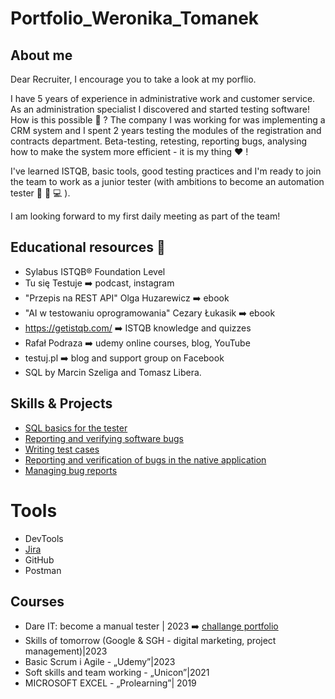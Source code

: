 # Portfolio_Weronika_Tomanek
## About me

Dear Recruiter, I encourage you to take a look at my porflio.

I have 5 years of experience in administrative work and customer service. As an administration specialist I discovered and started testing software! How is this possible 🤔 ? The company I was working for was implementing a CRM system and I spent 2 years testing the modules of the registration and contracts department. Beta-testing, retesting, reporting bugs, analysing how to make the system more efficient - it is my thing ❤️ !

I've learned ISTQB, basic tools, good testing practices and I'm ready to join the team to work as a junior tester (with ambitions to become an automation tester 🧠 📖 💻 ).

I am looking forward to my first daily meeting as part of the team! 

## Educational resources 📖

* Sylabus ISTQB® Foundation Level
* Tu się Testuje ➡️ podcast, instagram
* "Przepis na REST API" Olga Huzarewicz ➡️ ebook
* "AI w testowaniu oprogramowania" Cezary Łukasik ➡️ ebook
* https://getistqb.com/ ➡️ ISTQB knowledge and quizzes
* Rafał Podraza ➡️  udemy online courses, blog, YouTube
* testuj.pl ➡️ blog and support group on Facebook
* SQL by Marcin Szeliga and Tomasz Libera.
  

## Skills & Projects

* [SQL basics for the tester](https://docs.google.com/document/d/1sWeX96ksKCR7NOq2YFnBefuXdphZ7rvC1_ev4jo9BFI/edit)
* [Reporting and verifying software bugs](https://docs.google.com/spreadsheets/d/1J-nkVVECo8uvTsgKOB_R2ewS4VMu0LWiVm8DK2wnXS8/edit#gid=1771874689)
* [Writing test cases](https://docs.google.com/spreadsheets/d/1J-nkVVECo8uvTsgKOB_R2ewS4VMu0LWiVm8DK2wnXS8/edit#gid=0)
* [Reporting and verification of bugs in the native application](https://docs.google.com/spreadsheets/d/1PdGnuj49Zj73YG2Q62FylDRe15OB2CCj0W9ickUMHO0/edit#gid=1481076662)
* [Managing bug reports](https://docs.google.com/spreadsheets/d/1CFPBfeDIGuUDotiiX03MKVehhM-S0EG5gjzf-5z-3DI/edit#gid=0)

  
# Tools

* DevTools
* [Jira](https://docs.google.com/document/d/1_WdCdfkTrgvuRAdTN4nUJ7HMCAj3prATKtekWcSbUn0/edit)
* GitHub
* Postman


## Courses 

* Dare IT: become a manual tester | 2023 ➡️ [challange portfolio](https://github.com/WeronikaTomanek/challange_portfolio_Weronika/edit/main/README.md)
* Skills of tomorrow (Google & SGH - digital marketing, project management)|2023
* Basic Scrum i Agile - „Udemy”|2023
* Soft skills and team working - „Unicon”|2021
* MICROSOFT EXCEL - „Prolearning”| 2019

